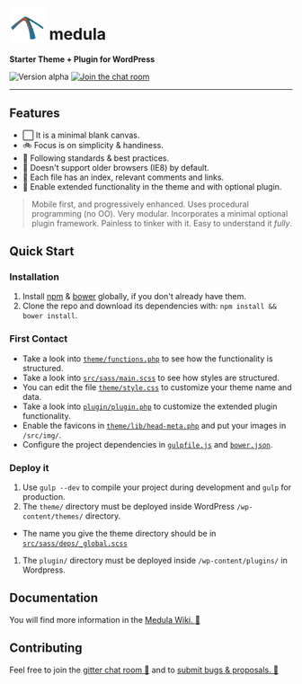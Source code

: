 # <img src="https://raw.githubusercontent.com/andamira/medula/master/src/img/favicon-big.png" height="64" valign="bottom"> medula

**Starter Theme + Plugin for WordPress**

![Version alpha](https://img.shields.io/badge/version-alpha-D6A920.svg)
[![Join the chat room](https://img.shields.io/badge/open-chat_room-21759b.svg)](https://gitter.im/andamira/medula)

******

## Features

- :white_large_square: It is a minimal blank canvas.
- :bike: Focus is on simplicity & handiness.
- :book: Following standards & best practices.
- :put_litter_in_its_place: Doesn't support older browsers (IE8) by default.
- :memo: Each file has an index, relevant comments and links.
- :rocket: Enable extended functionality in the theme and with optional plugin.

> Mobile first, and progressively enhanced. Uses procedural programming (no OO). Very modular. Incorporates a minimal optional plugin framework. Painless to tinker with it. Easy to understand it _fully_.

## Quick Start

### Installation

1. Install [npm](https://www.npmjs.com/) & [bower](http://bower.io/) globally, if you don't already have them.
1. Clone the repo and download its dependencies with: `npm install && bower install`.

### First Contact

* Take a look into [`theme/functions.php`](theme/functions.php) to see how the functionality is structured.
* Take a look into [`src/sass/main.scss`](src/sass/main.scss) to see how styles are structured.
* You can edit the file [`theme/style.css`](theme/style.css) to customize your theme name and data.
* Take a look into [`plugin/plugin.php`](plugin/plugin.php) to customize the extended plugin functionality.
* Enable the favicons in [`theme/lib/head-meta.php`](theme/lib/head-tags.php) and put your images in `/src/img/`.
* Configure the project dependencies in [`gulpfile.js`](gulpfile.js) and [`bower.json`](bower.json).

### Deploy it

1. Use `gulp --dev` to compile your project during development and `gulp` for production.
1. The `theme/` directory must be deployed inside WordPress `/wp-content/themes/` directory.
  * The name you give the theme directory should be in [`src/sass/deps/_global.scss`](src/sass/deps/_global.scss)
1. The `plugin/` directory must be deployed inside `/wp-content/plugins/` in Wordpress.

## Documentation

You will find more information in the [Medula Wiki. :blue_book:](https://github.com/andamira/medula/wiki)

## Contributing

Feel free to join the [gitter chat room :speech_balloon:](https://gitter.im/andamira/medula) and to [submit bugs & proposals. :construction:](https://github.com/andamira/medula/issues)
